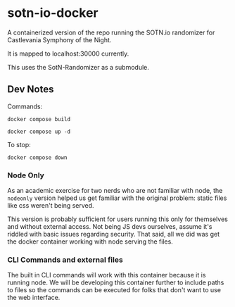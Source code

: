 # sotn-io-docker

A containerized version of the repo running the SOTN.io randomizer for Castlevania Symphony of the Night.

It is mapped to localhost:30000 currently.

This uses the SotN-Randomizer as a submodule.

## Dev Notes

Commands:

`docker compose build`

`docker compose up -d`

To stop:

`docker compose down`


### Node Only

As an academic exercise for two nerds who are not familiar with node, the `nodeonly` version helped us get familiar with the original problem: static files like css weren't being served.

This version is probably sufficient for users running this only for themselves and without external access. Not being JS devs ourselves, assume it's riddled with basic issues regarding security. That said, all we did was get the docker container working with node serving the files.

### CLI Commands and external files

The built in CLI commands will work with this container because it is running node. We will be developing this container further to include paths to files so the commands can be executed for folks that don't want to use the web interface.